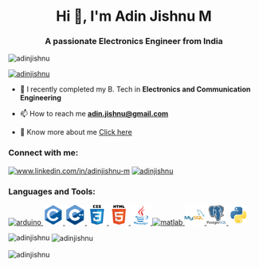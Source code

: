 <h1 align="center">Hi 👋, I'm Adin Jishnu M</h1>
<h3 align="center">A passionate Electronics Engineer from India</h3>

<p align="left"> <img src="https://komarev.com/ghpvc/?username=adinjishnu&label=Profile%20views&color=0e75b6&style=flat" alt="adinjishnu" /> </p>

<p align="left"> <a href="https://github.com/ryo-ma/github-profile-trophy"><img src="https://github-profile-trophy.vercel.app/?username=adinjishnu" alt="adinjishnu" /></a> </p>

- 🌱 I recently completed my B. Tech in **Electronics and Communication Engineering**

- 📫 How to reach me **adin.jishnu@gmail.com**

- 📄 Know more about me [Click here](https://drive.google.com/file/d/1cU_bGlAEr3NWYyLmN6h67eMDrNCDUbYU/view?usp=drive_link)

<h3 align="left">Connect with me:</h3>
<p align="left">
<a href="https://www.linkedin.com/in/adinjishnu-m/" target="blank"><img align="center" src="https://raw.githubusercontent.com/rahuldkjain/github-profile-readme-generator/master/src/images/icons/Social/linked-in-alt.svg" alt="www.linkedin.com/in/adinjishnu-m" height="30" width="40" /></a>
<a href="https://instagram.com/adinjishnu" target="blank"><img align="center" src="https://raw.githubusercontent.com/rahuldkjain/github-profile-readme-generator/master/src/images/icons/Social/instagram.svg" alt="adinjishnu" height="30" width="40" /></a>
</p>

<h3 align="left">Languages and Tools:</h3>
<p align="left"> <a href="https://www.arduino.cc/" target="_blank" rel="noreferrer"> <img src="https://cdn.worldvectorlogo.com/logos/arduino-1.svg" alt="arduino" width="40" height="40"/> </a> <a href="https://www.cprogramming.com/" target="_blank" rel="noreferrer"> <img src="https://raw.githubusercontent.com/devicons/devicon/master/icons/c/c-original.svg" alt="c" width="40" height="40"/> </a> <a href="https://www.w3schools.com/cpp/" target="_blank" rel="noreferrer"> <img src="https://raw.githubusercontent.com/devicons/devicon/master/icons/cplusplus/cplusplus-original.svg" alt="cplusplus" width="40" height="40"/> </a> <a href="https://www.w3schools.com/css/" target="_blank" rel="noreferrer"> <img src="https://raw.githubusercontent.com/devicons/devicon/master/icons/css3/css3-original-wordmark.svg" alt="css3" width="40" height="40"/> </a> <a href="https://www.w3.org/html/" target="_blank" rel="noreferrer"> <img src="https://raw.githubusercontent.com/devicons/devicon/master/icons/html5/html5-original-wordmark.svg" alt="html5" width="40" height="40"/> </a> <a href="https://www.java.com" target="_blank" rel="noreferrer"> <img src="https://raw.githubusercontent.com/devicons/devicon/master/icons/java/java-original.svg" alt="java" width="40" height="40"/> </a> <a href="https://www.mathworks.com/" target="_blank" rel="noreferrer"> <img src="https://upload.wikimedia.org/wikipedia/commons/2/21/Matlab_Logo.png" alt="matlab" width="40" height="40"/> </a> <a href="https://www.mysql.com/" target="_blank" rel="noreferrer"> <img src="https://raw.githubusercontent.com/devicons/devicon/master/icons/mysql/mysql-original-wordmark.svg" alt="mysql" width="40" height="40"/> </a> <a href="https://www.postgresql.org" target="_blank" rel="noreferrer"> <img src="https://raw.githubusercontent.com/devicons/devicon/master/icons/postgresql/postgresql-original-wordmark.svg" alt="postgresql" width="40" height="40"/> </a> <a href="https://www.python.org" target="_blank" rel="noreferrer"> <img src="https://raw.githubusercontent.com/devicons/devicon/master/icons/python/python-original.svg" alt="python" width="40" height="40"/> </a> </p>

<p><img align="left" src="https://github-readme-stats.vercel.app/api/top-langs?username=adinjishnu&show_icons=true&locale=en&layout=compact" alt="adinjishnu" /></p>

<p>&nbsp;<img align="center" src="https://github-readme-stats.vercel.app/api?username=adinjishnu&show_icons=true&locale=en" alt="adinjishnu" /></p>

<p><img align="center" src="https://github-readme-streak-stats.herokuapp.com/?user=adinjishnu&" alt="adinjishnu" /></p>
